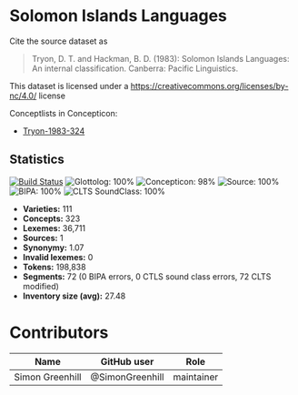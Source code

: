 # Solomon Islands Languages

Cite the source dataset as

> Tryon, D. T. and Hackman, B. D. (1983): Solomon Islands Languages: An internal classification. Canberra: Pacific Linguistics.

This dataset is licensed under a https://creativecommons.org/licenses/by-nc/4.0/ license


Conceptlists in Concepticon:
- [Tryon-1983-324](https://concepticon.clld.org/contributions/Tryon-1983-324)
## Statistics


[![Build Status](https://travis-ci.org/lexibank/tryonsolomon.svg?branch=master)](https://travis-ci.org/lexibank/tryonsolomon)
![Glottolog: 100%](https://img.shields.io/badge/Glottolog-100%25-brightgreen.svg "Glottolog: 100%")
![Concepticon: 98%](https://img.shields.io/badge/Concepticon-98%25-green.svg "Concepticon: 98%")
![Source: 100%](https://img.shields.io/badge/Source-100%25-brightgreen.svg "Source: 100%")
![BIPA: 100%](https://img.shields.io/badge/BIPA-100%25-brightgreen.svg "BIPA: 100%")
![CLTS SoundClass: 100%](https://img.shields.io/badge/CLTS%20SoundClass-100%25-brightgreen.svg "CLTS SoundClass: 100%")

- **Varieties:** 111
- **Concepts:** 323
- **Lexemes:** 36,711
- **Sources:** 1
- **Synonymy:** 1.07
- **Invalid lexemes:** 0
- **Tokens:** 198,838
- **Segments:** 72 (0 BIPA errors, 0 CTLS sound class errors, 72 CLTS modified)
- **Inventory size (avg):** 27.48

# Contributors

Name | GitHub user | Role
--- | --- | ---
Simon Greenhill | @SimonGreenhill | maintainer


